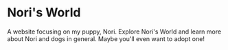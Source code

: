 # Nori's World

A website focusing on my puppy, Nori. Explore Nori's World and learn more about Nori and dogs in general. Maybe you'll even want to adopt one!
